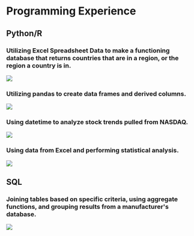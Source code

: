 # Programming Experience

## Python/R


### Utilizing Excel Spreadsheet Data to make a functioning database that returns countries that are in a region, or the region a country is in.
<img class="mx-auto w-1/2" src="{{site.baseurl}}/assets/img/PYTHON1.png">

### Utilizing pandas to create data frames and derived columns.
<img class="mx-auto w-1/2" src="{{site.baseurl}}/assets/img/PYTHON2.png">

### Using datetime to analyze stock trends pulled from NASDAQ.
<img class="mx-auto w-1/2" src="{{site.baseurl}}/assets/img/PYTHON3.png">

### Using data from Excel and performing statistical analysis.
<img class="mx-auto w-1/2" src="{{site.baseurl}}/assets/img/PYTHON4.png">



## SQL


### Joining tables based on specific criteria, using aggregate functions, and grouping results from a manufacturer's database. 
<img class="mx-auto w-1/2" src="{{site.baseurl}}/assets/img/SQL1.png">
